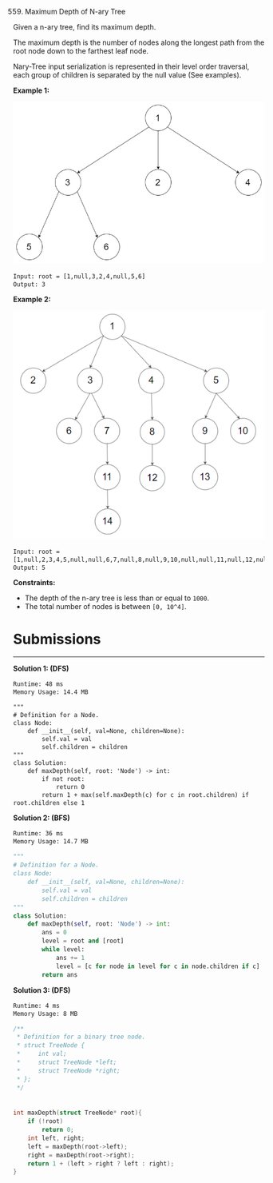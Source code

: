 559. Maximum Depth of N-ary Tree

Given a n-ary tree, find its maximum depth.

The maximum depth is the number of nodes along the longest path from the root node down to the farthest leaf node.

Nary-Tree input serialization is represented in their level order traversal, each group of children is separated by the null value (See examples).

 

**Example 1:**

![559_narytreeexample.png](img/559_narytreeexample.png)
```
Input: root = [1,null,3,2,4,null,5,6]
Output: 3
```

**Example 2:**

![559_sample_4_964.png](img/559_sample_4_964.png)
```
Input: root = [1,null,2,3,4,5,null,null,6,7,null,8,null,9,10,null,null,11,null,12,null,13,null,null,14]
Output: 5
```

**Constraints:**

* The depth of the n-ary tree is less than or equal to `1000`.
* The total number of nodes is between `[0, 10^4]`.

# Submissions
---
**Solution 1: (DFS)**
```
Runtime: 48 ms
Memory Usage: 14.4 MB
```
```
"""
# Definition for a Node.
class Node:
    def __init__(self, val=None, children=None):
        self.val = val
        self.children = children
"""
class Solution:
    def maxDepth(self, root: 'Node') -> int:
        if not root:
            return 0
        return 1 + max(self.maxDepth(c) for c in root.children) if root.children else 1
```

**Solution 2: (BFS)**
```
Runtime: 36 ms
Memory Usage: 14.7 MB
```
```python
"""
# Definition for a Node.
class Node:
    def __init__(self, val=None, children=None):
        self.val = val
        self.children = children
"""
class Solution:
    def maxDepth(self, root: 'Node') -> int:
        ans = 0
        level = root and [root]
        while level:
            ans += 1
            level = [c for node in level for c in node.children if c]
        return ans
```

**Solution 3: (DFS)**
```
Runtime: 4 ms
Memory Usage: 8 MB
```
```c
/**
 * Definition for a binary tree node.
 * struct TreeNode {
 *     int val;
 *     struct TreeNode *left;
 *     struct TreeNode *right;
 * };
 */


int maxDepth(struct TreeNode* root){
    if (!root)
        return 0;
    int left, right;
    left = maxDepth(root->left);
    right = maxDepth(root->right);
    return 1 + (left > right ? left : right);
}
```
